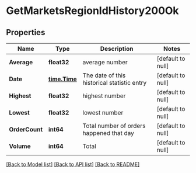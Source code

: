 # GetMarketsRegionIdHistory200Ok

## Properties
Name | Type | Description | Notes
------------ | ------------- | ------------- | -------------
**Average** | **float32** | average number | [default to null]
**Date** | [**time.Time**](time.Time.md) | The date of this historical statistic entry | [default to null]
**Highest** | **float32** | highest number | [default to null]
**Lowest** | **float32** | lowest number | [default to null]
**OrderCount** | **int64** | Total number of orders happened that day | [default to null]
**Volume** | **int64** | Total | [default to null]

[[Back to Model list]](../README.md#documentation-for-models) [[Back to API list]](../README.md#documentation-for-api-endpoints) [[Back to README]](../README.md)


